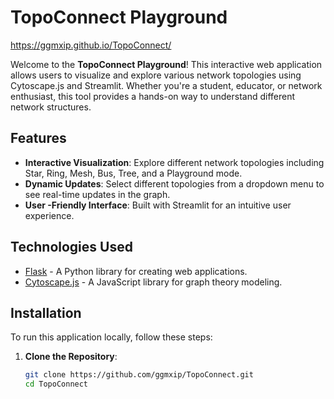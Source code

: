 # TopoConnect Playground
https://ggmxip.github.io/TopoConnect/

Welcome to the **TopoConnect Playground**! This interactive web application allows users to visualize and explore various network topologies using Cytoscape.js and Streamlit. Whether you're a student, educator, or network enthusiast, this tool provides a hands-on way to understand different network structures.

## Features

- **Interactive Visualization**: Explore different network topologies including Star, Ring, Mesh, Bus, Tree, and a Playground mode.
- **Dynamic Updates**: Select different topologies from a dropdown menu to see real-time updates in the graph.
- **User -Friendly Interface**: Built with Streamlit for an intuitive user experience.

## Technologies Used

- [Flask](https://flask.palletsprojects.com/en/stable/) - A Python library for creating web applications.
- [Cytoscape.js](https://js.cytoscape.org/) - A JavaScript library for graph theory modeling.

## Installation

To run this application locally, follow these steps:

1. **Clone the Repository**:
   ```bash
   git clone https://github.com/ggmxip/TopoConnect.git
   cd TopoConnect


    
